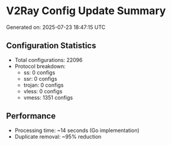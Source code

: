 # V2Ray Config Update Summary
Generated on: 2025-07-23 18:47:15 UTC

## Configuration Statistics
- Total configurations: 22096
- Protocol breakdown:
  - ss: 0 configs
  - ssr: 0 configs
  - trojan: 0 configs
  - vless: 0 configs
  - vmess: 1351 configs

## Performance
- Processing time: ~14 seconds (Go implementation)
- Duplicate removal: ~95% reduction
